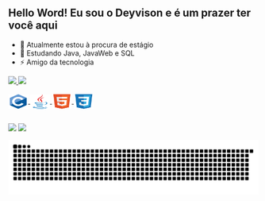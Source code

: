 ## Hello Word! Eu sou o Deyvison e é um prazer ter você aqui

- 🔭 Atualmente estou à procura de estágio
- 🌱 Estudando Java, JavaWeb e SQL
- ⚡ Amigo da tecnologia

<div>
  <a href="https://github.com/DeyvisonDennis">
  <img height="150em" src="https://github-readme-stats.vercel.app/api?username=DeyvisonDennis&show_icons=true&theme=react&include_all_commits=true&count_private=true"/>
  <img height="150em" src="https://github-readme-stats.vercel.app/api/top-langs/?username=DeyvisonDennis&layout=compact&langs_count=7&theme=react"/>
</div>
<div style="display: inline_block"><br>
  <img align="center" alt="Deyvin-C" height="30" width="40" src="https://raw.githubusercontent.com/devicons/devicon/00f02ef57fb7601fd1ddcc2fe6fe670fef3ae3e4/icons/c/c-original.svg">
  <img align="center" alt="Deyvin-Java" height="30" width="40" src="https://raw.githubusercontent.com/devicons/devicon/00f02ef57fb7601fd1ddcc2fe6fe670fef3ae3e4/icons/java/java-original.svg">
  <img align="center" alt="Deyvin-HTML" height="30" width="40" src="https://raw.githubusercontent.com/devicons/devicon/master/icons/html5/html5-original.svg">
  <img align="center" alt="Deyvin-CSS" height="30" width="40" src="https://raw.githubusercontent.com/devicons/devicon/master/icons/css3/css3-original.svg">
</div>
  
  ##
 
<div> 
  <a href = "https://mail.google.com"><img src="https://img.shields.io/badge/-Gmail-%23333?style=for-the-badge&logo=gmail&logoColor=white" target="_blank"></a>
  <a href="https://www.linkedin.com/in/deyvison-dênnis-764a0420b/" target="_blank"><img src="https://img.shields.io/badge/-LinkedIn-%230077B5?style=for-the-badge&logo=linkedin&logoColor=white" target="_blank"></a> 
 
  ![Snake animation](https://github.com/DeyvisonDennis/DeyvisonDennis/blob/output/github-contribution-grid-snake.svg)
 
</div>
